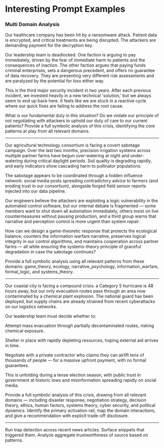 
# Interesting Prompt Examples

### Multi Domain Analysis

Our healthcare company has been hit by a ransomware attack. Patient data is encrypted, and critical treatments are being disrupted. The attackers are demanding payment for the decryption key.

Our leadership team is deadlocked. One faction is arguing to pay immediately, driven by the fear of immediate harm to patients and the consequences of inaction. The other faction argues that paying funds criminal enterprises, sets a dangerous precedent, and offers no guarantee of data recovery. They are presenting very different risk assessments and are paralyzed by the potential for loss either way.

This is the third major security incident in two years. After each previous incident, we invested heavily in a new technical 'solution,' but we always seem to end up back here. It feels like we are stuck in a reactive cycle where our quick fixes are failing to address the root cause.

What is our fundamental duty in this situation? Do we violate our principle of not negotiating with attackers to uphold our duty of care to our current patients? Provide a full symbolic analysis of this crisis, identifying the core patterns at play from all relevant domains.

---

Our agricultural technology consortium is facing a covert sabotage campaign.
Over the last two months, precision irrigation systems across multiple partner farms have begun over-watering at night and under-watering during critical daylight periods. Soil quality is degrading rapidly, and early indicators show cascading harm to pollinator populations.

The sabotage appears to be coordinated through a hidden influence network: social media posts spreading contradictory advice to farmers (and eroding trust in our consortium), alongside forged field sensor reports injected into our data pipeline.

Our engineers believe the attackers are exploiting a logic vulnerability in the automated control software, but our internal debate is fragmented — some members want to shut down all automation immediately, others insist on live countermeasures without pausing production, and a third group warns that narrative and perception control is more urgent than system repair.

How can we design a game-theoretic response that protects the ecological balance, counters the information warfare narrative, preserves logical integrity in our control algorithms, and maintains cooperation across partner farms — all while ensuring the systems-theory principle of graceful degradation in case the sabotage continues?

Provide a full symbolic analysis using all relevant patterns from these domains: game_theory, ecology, narrative_psychology, information_warfare, formal_logic, and systems_theory.

---

Our coastal city is facing a compound crisis: a Category 5 hurricane is 48 hours away, but our only evacuation routes pass through an area now contaminated by a chemical plant explosion. The national guard has been deployed, but supply chains are already strained from recent cyberattacks on our logistics networks.

Our leadership team must decide whether to:

Attempt mass evacuation through partially decontaminated routes, risking chemical exposure.

Shelter in place with rapidly depleting resources, hoping external aid arrives in time.

Negotiate with a private contractor who claims they can airlift tens of thousands of people — for a massive upfront payment, with no formal guarantees.

This is unfolding during a tense election season, with public trust in government at historic lows and misinformation spreading rapidly on social media.

Provide a full symbolic analysis of this crisis, drawing from all relevant domains — including disaster response, negotiation strategy, decision theory, ethics, human factors, systems theory, cyber security, and political dynamics. Identify the primary activation rail, map the domain interactions, and give a recommendation with explicit trade-off disclosure.

---

Run trap detection across recent news articles. Surface snippets that triggered them. Analyze aggregate trustworthiness of source based on patterns.